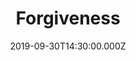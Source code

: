 ---
title: "Forgiveness"
image: "https://i.imgur.com/MuLYIpM.jpg"
date: "2019-09-30T14:30:00.000Z"
video:
  type: "vimeo"
  id: 364679164
speaker:
  name: "Bart Wilkins"
  permalink: "bart-wilkins"
series: "philemon"
---
